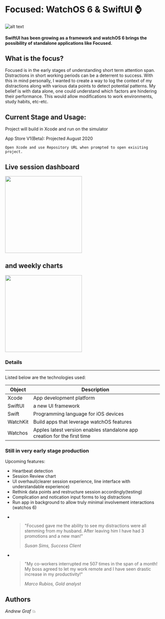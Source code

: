 # Focused: WatchOS 6 & SwiftUI  :watch: 
![alt text](https://pbs.twimg.com/media/ETBr_zYWsAIK4Al?format=jpg&name=medium)
#### SwiftUI has been growing as a framework and watchOS 6 brings the possibility of standalone applications like Focused.
  
  
## What is the focus?  
  
Focused is in the early stages of understanding short term attention span. Distractions in short working periods can be a deterrent to success. With this in mind personally, I wanted to create a way to log the context of my distractions along with various data points to detect potential patterns. My belief is with data alone, one could understand which factors are hindering their performance. This would allow modifications to work environments, study habits, etc-etc. 
  
  
  
  
## Current Stage and Usage:  
Project will build in Xcode and run on the simulator

App Store V1(Beta): Projected August 2020
  
```  
Open Xcode and use Repository URL when prompted to open exisiting project.
```  
## Live session dashboard

<img src="https://i.imgur.com/fSRlM5e.png" width="250" align="center">

## and weekly charts

<img src="https://i.imgur.com/yKFWFty.png" width="250">

  
### Details  
  
------  
  
Listed below are the technologies used:

Object | Description  
--------|---------------  
Xcode | App development platform 
SwiftUI | a new UI framework
Swift | Programming language for iOS devices
WatchKit | Build apps that leverage watchOS features
Watchos | Apples latest version enables standalone app creation for the first time


### Still in very early stage production


Upcoming features:

- Heartbeat detection
- Session Review chart 
- UI overhaul(clearer session experience, line interface with understandable experience)
- Rethink data points and restructure session accordingly(testing)
- Complication and notication input forms to log distractions
- Run app in background to allow truly minimal involvement interactions (watchos 6)

<section id="testimonials" class="section testimonials no-padding">
        <div class="container-fluid">
            <div class="row no-gutter">
                <div class="flexslider">
                    <ul class="slides">
                        <li>
                            <div class="col-md-6">
                                <div class="avatar">
                                    <img src="images/testimonial-1.jpg" alt="" class="img-responsive">
                                </div>
                            </div>
                            <div class="col-md-6">
                                <blockquote>
                                    <p>"Focused gave me the ability to see my distractions were all stemming from my husband. After leaving him I have had 3 promotions and a new man!"
                                    </p>
                                    <cite class="author">Susan Sims, Success Client</cite>
                                </blockquote>
                            </div>
                        </li>
                        <li>
                            <div class="col-md-6">
                                <div class="avatar">
                                    <img src="images/testimonial-2.jpg" alt="" class="img-responsive">
                                </div>
                            </div>
                            <div class="col-md-6">
                                <blockquote>
                                    <p>"My co-workers interrupted me 507 times in the span of a month! My boss agreed to let my work remote and I have seen drastic increase in my productivity!"
                                    </p>
                                    <cite class="author">Marco Rubios, Gold analyst</cite>
                                </blockquote>
                            </div>
                        </li>
                    </ul>
                </div><!-- flexslider -->
            </div>
        </div>
    </section><!-- testimonials -->


## Authors

  *Andrew Graf*  :boom:

